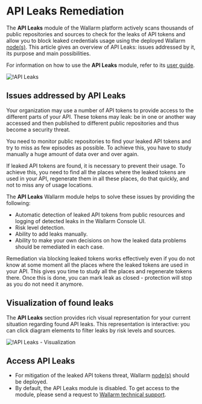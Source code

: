 # API Leaks Remediation

The **API Leaks** module of the Wallarm platform actively scans thousands of public repositories and sources to check for the leaks of API tokens and allow you to block leaked credentials usage using the deployed Wallarm [node(s)](../admin-en/supported-platforms.md). This article gives an overview of API Leaks: issues addressed by it, its purpose and main possibilities.

For information on how to use the **API Leaks** module, refer to its [user guide](../user-guides/api-leaks.md).

![!API Leaks](../images/about-wallarm-waf/api-leaks/api-leaks.png)

## Issues addressed by API Leaks

Your organization may use a number of API tokens to provide access to the different parts of your API. These tokens may leak: be in one or another way accessed and then published to different public repositories and thus become a security threat.

You need to monitor public repositories to find your leaked API tokens and try to miss as few episodes as possible. To achieve this, you have to study manually a huge amount of data over and over again.

If leaked API tokens are found, it is necessary to prevent their usage. To achieve this, you need to find all the places where the leaked tokens are used in your API, regenerate them in all these places, do that quickly, and not to miss any of usage locations.

The **API Leaks** Wallarm module helps to solve these issues by providing the following:

* Automatic detection of leaked API tokens from public resources and logging of detected leaks in the Wallarm Console UI.
* Risk level detection.
* Ability to add leaks manually.
* Ability to make your own decisions on how the leaked data problems should be remediated in each case.

Remediation via blocking leaked tokens works effectively even if you do not know at some moment all the places where the leaked tokens are used in your API. This gives you time to study all the places and regenerate tokens there. Once this is done, you can mark leak as closed - protection will stop as you do not need it anymore.

## Visualization of found leaks

The **API Leaks** section provides rich visual representation for your current situation regarding found API leaks. This representation is interactive: you can click diagram elements to filter leaks by risk levels and sources.

![!API Leaks - Visualization](../images/about-wallarm-waf/api-leaks/api-leaks-visual.png)

## Access API Leaks

* For mitigation of the leaked API tokens threat, Wallarm [node(s)](../user-guides/nodes/nodes.md) should be deployed.
* By default, the API Leaks module is disabled. To get access to the module, please send a request to [Wallarm technical support](mailto:support@wallarm.com).

